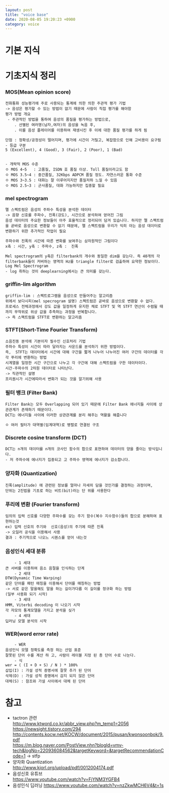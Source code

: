 ```yaml
---
layout: post
title: "voice base"
date: 2020-08-05 19:20:23 +0900
category: voice
---
```


# 기본 지식

# 기초지식 정리

### MOS(Mean opinion score)
```
전화통화 성능평가에 주로 사용되는 통계에 의한 의한 주관적 평가 기법
-> 음성은 평가할 수 있는 방법이 없기 때문에 사람이 직접 평가를 해야함 
평가 방법 개요
 - 주관적인 방법을 통하여 음성의 품질을 평가하는 방법으로, 
    . 선별된 여러명(남자,여자)의 음성을 녹음 후,
    . 이를 음성 플레이어를 이용하여 재생시킨 후 이에 대한 품질 평가를 하게 됨
        
단점 : 정확성/공정성이 떨어지며, 평가에 시간이 거릴고, 복잡함으로 인해 고비용이 요구됨
- 등급 구분 
5 (Excellent), 4 (Good), 3 (Fair), 2 (Poor), 1 (Bad)


- 개략적 MOS 수준
ㅇ MOS 4~5   : 고품질, ISDN 호 품질 이상. Toll 품질이라고도 함
ㅇ MOS 3.5~4 : 중간품질, 32Kbps ADPCM 품질 정도. 자연스러운 통화 수준
ㅇ MOS 3~3.5 : 대화는 잘 이루어지지만 품질저하 느낄 수 있음
ㅇ MOS 2.5~3 : 군사품질, 대화 가능하지만 집중할 필요
```

### mel spectrogram

```
멜 스펙트럼은 음성의 주파수 특성을 분석한 데이터
-> 음향 신호를 주파수, 진폭(강도), 시간으로 분석하여 얻어진 그림
음성 데이터의 주요한 정보들이 아주 효율적으로 정리되어 담겨 있습니다. 하지만 멜 스펙트럼을 곧바로 음성으로 변환할 수 없기 때문에, 멜 스펙트럼을 우리가 익히 아는 음성 데이터로 변환하기 위한 추가적인 작업이 필요

주파수와 진폭의 시간에 따른 변화를 보여주는 삼차원적인 그림이다 
x축 : 시간, y축 : 주파수, z축 :  진폭

Mel spectrogram의 y축은 filterbank의 개수와 동일한 dim을 갖는다. 즉 40개의 각 filterbank들이 커버하는 영역의 Hz를 triangle filter로 검출하여 요약한 정보이다.
Log Mel Spectrogram
- log 취하는 것이 deeplearning에서는 큰 의미를 갖는다.
```

### griffin-lim algorithm

```
griffin-lim : 스팩트로그램을 음성으로 만들어주는 알고리즘
위에서 보다시피(mel specrogram 설명) 스펙트럼은 곧바로 음성으로 변환할 수 없다.
프로세스 전체과정에서 강도 값을 일정하게 유지한 채로 STFT 및 역 STFT 연산이 수렴될 때까지 무작위로 위상 값을 추측하는 과정을 반복합니다.
-> 즉 스팩트럼을 STFT로 변환하는 알고리즘
```

### STFT(Short-Time Fourier Transform)

```
소음진동 분석에 기본이자 필수인 신호처리 기법
주파수 특성이 시간이 따라 달라지는 사운드를 분석하기 위한 방법이다.
즉,  STFT는 데이터에서 시간에 대해 구간을 짧게 나누어 나누어진 여러 구간의 데이터를 각각 푸리에 변환하는 방법
시계열을 일정한 시간 구간으로 나누고 각 구간에 대해 스펙트럼을 구한 데이터이다. 
시간-주파수의 2차원 데이터로 나타난다.
-> 직관적인 설명
프리퀀시가 시간에따라서 변화가 되는 것을 알기위해 사용
```

###  필터 뱅크 (Filter Bank)

```
Filter Bank는 모두 Overlapping 되어 있기 때문에 Filter Bank 에너지들 사이에 상관관계가 존재하기 때문이다. 
DCT는 에너지들 사이에 이러한 상관관계를 분리 해주는 역활을 해줍니다

ㅇ 여러 필터가 대역별(임계대역)로 병렬로 연결된 구조
```

### Discrete cosine transform (DCT)

```
DCT는 n개의 데이터를 n개의 코사인 함수의 합으로 표현하여 데이터의 양을 줄이는 방식입니다.
- 저 주파수에 에너지가 집중되고 고 주파수 영역에 에너지가 감소합니다.
```

### 양자화 (Quantization)

```
진폭(amplitude) 에 관련된 정보를 얼마나 자세히 담을 것인가를 결정하는 과정이며, 
단위는 2진법을 기초로 하는 비트(bit)라는 단 위를 사용한다
```

### 푸리에 변환 (Fourier transform)

```
임의의 입력 신호를 다양한 주파수를 갖는 주기 함수(복수 지수함수)들의 합으로 분해하여 표현하는것
ex) 입력 신호의 주기와  신호(음성)의 주기에 따른 진폭
-> 오일러 공식을 이용해서 사용 
결과 : 주기적으로 나오느 시퀀스를 얻어 내는것 
```

### 음성인식 세대 분류 

```
    - 1 세대
큰 서버를 이용하여 음소 음절을 인식하는 단계
    - 2 세대
DTW(Dynamic Time Warping)
같은 단어를 패턴 매칭을 이용해서 단어를 매칭하는 방법
-> 서로 같은 말을해도 말을 하는 길이가다름 이 길이를 정규화 하는 방법
(일부 사용화 되기 시작)
    - 3 세대
HMM, Viterbi decoding 이 나오기 시작
각 자모의 통계모델을 가지고 분석을 싲가
    - 4 세대
딥러닝 모델 분석의 시작
```

### WER(word error rate)

```
    - WER 
음성인식 모델 정확도를 측정 하는 산업 표준 
잘못된 단어 수를 계산 하 고, 사람이 레이블 지정 된 총 단어 수로 나눈다.
    - 식
wer = ( (I + D + S) / N ) * 100%
삽입(I) : 가설 성적 증명서에 잘못 추가 된 단어 
삭제(D) : 가설 성적 증명에서 감지 되지 않은 단어
대체(S) : 참조와 가설 사이에서 대체 된 단어

```

# 참고
- tactron 관련 <br>
http://www.ktword.co.kr/abbr_view.php?m_temp1=2056 <br>
https://newsight.tistory.com/294 <br>
http://contents.kocw.net/KOCW/document/2015/pusan/kwonsoonbok/9.pdf <br>
https://m.blog.naver.com/PostView.nhn?blogId=vmv-tech&logNo=220936084562&targetKeyword=&targetRecommendationCode=1 -> stfp <br>
- 양자화 Quantization <br>
http://www.kjorl.org/upload/pdf/0012004174.pdf <br>
- 음성신호 유튜브 <br>
https://www.youtube.com/watch?v=FjYNM3YGFB4 <br>
- 음성인식 딥러닝
https://www.youtube.com/watch?v=nzZkwMCH6V4&t=1s <br>